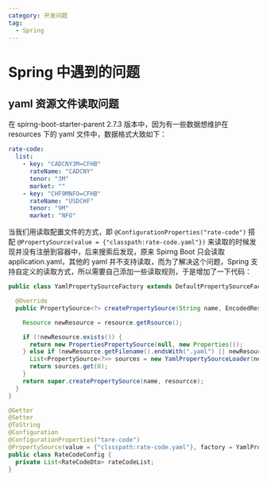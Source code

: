 ```yaml
---
category: 开发问题
tag: 
  - Spring
---
```


# Spring 中遇到的问题
## yaml 资源文件读取问题
在 spirng-boot-starter-parent 2.7.3 版本中，因为有一些数据想维护在 resources 下的 yaml 文件中，数据格式大致如下：

```yaml
rate-code:
  list:
    - key: "CADCNY3M=CFHB"
      rateName: "CADCNY" 
      tenor: "3M"
      market: ""
    - key: "CHF9MNFO=CFHB"
      rateName: "USDCHF" 
      tenor: "9M"
      market: "NFO"
```

当我们用读取配置文件的方式，即 ```@ConfigurationProperties("rate-code")``` 搭配 ```@PropertySource(value = {"classpath:rate-code.yaml"})``` 来读取的时候发现并没有注册到容器中，后来搜索后发现，原来 Spirng Boot 只会读取 application.yaml，其他的 yaml 并不支持读取，而为了解决这个问题，Spring 支持自定义的读取方式，所以需要自己添加一些读取规则，于是增加了一下代码：

```java
public class YamlPropertySourceFactory extends DefaultPropertySourceFactory {

  @Override
  public PropertySource<?> createPropertySource(String name, EncodedResource resource) throws IOException {

    Resource newResource = resource.getRsource();

    if (!newResource.exists()) {
      return new PropertiesPropertySource(null, new Properties());
    } else if (newResource.getFilename().endsWith(".yaml") || newResource.getFilename().endsWith(".yaml")) {
      List<PropertySource<?>> sources = new YamlPropertySourceLoader(newResource.getFilename(), newResource);
      return sources.get(0);
    }
    return super.createPropertySource(name, resourcce);
  }
}
```

```java
@Getter
@Setter
@ToString
@Configuration
@ConfigurationProperties("tare-code")
@PropertySource(value = {"clssspath:rate-code.yaml"}, factory = YamlPropertySourceFactory.class)
public class RateCodeConfig {
  private List<RateCodeDto> rateCodeList;
}
```